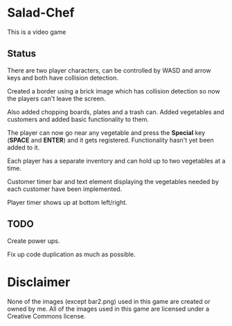 # Salad-Chef
This is a video game
## Status
There are two player characters, can be controlled by WASD and arrow keys
and both have collision detection.

Created a border using a brick image which has collision detection so now
the players can't leave the screen.

Also added chopping boards, plates and a trash can. Added vegetables and
customers and added basic functionality to them.

The player can now go near any vegetable and press the __Special__ key (__SPACE__
and __ENTER__) and it gets registered. Functionality hasn't yet been added to it.

Each player has a separate inventory and can hold up to two vegetables at a time.

Customer timer bar and text element displaying the vegetables needed by each
customer have been implemented.

Player timer shows up at bottom left/right. 
## TODO
Create power ups. 

Fix up code duplication as much as possible.

# Disclaimer
None of the images (except bar2.png) used in this game are created or owned 
by me. All of the images used in this game are licensed under a Creative
Commons license.